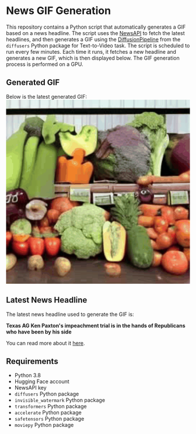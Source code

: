 # News GIF Generation
This repository contains a Python script that automatically generates a GIF based on a news headline. The script uses the [NewsAPI](https://newsapi.org/) to fetch the latest headlines, and then generates a GIF using the [DiffusionPipeline](https://github.com/huggingface/diffusers) from the `diffusers` Python package for Text-to-Video task.
The script is scheduled to run every few minutes. Each time it runs, it fetches a new headline and generates a new GIF, which is then displayed below. The GIF generation process is performed on a GPU.

## Generated GIF
Below is the latest generated GIF:
![Generated GIF](output.gif?raw=true&v=1693746394)

## Latest News Headline
The latest news headline used to generate the GIF is:

**Texas AG Ken Paxton's impeachment trial is in the hands of Republicans who have been by his side**

You can read more about it [here](https://www.politico.com/news/2023/09/02/texas-ag-ken-paxtons-impeachment-trial-is-in-the-hands-of-republicans-who-have-been-by-his-side-00113827).

## Requirements
- Python 3.8
- Hugging Face account
- NewsAPI key
- `diffusers` Python package
- `invisible_watermark` Python package
- `transformers` Python package
- `accelerate` Python package
- `safetensors` Python package
- `moviepy` Python package

